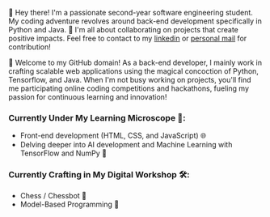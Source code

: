 👋 Hey there! I'm a passionate second-year software engineering student. My coding adventure revolves around back-end development specifically in Python and Java. 🌟 I'm all about collaborating on projects that create positive impacts. Feel free to contact to my [linkedin](https://www.linkedin.com/in/bilguun-tegshbayar-5ba830228/) or [personal mail](bilguunbek0607@gmail.com) for contribution!

🚀 Welcome to my GitHub domain! As a back-end developer, I mainly work in crafting scalable web applications using the magical concoction of Python, Tensorflow, and Java. When I'm not busy working on projects, you'll find me participating online coding competitions and hackathons, fueling my passion for continuous learning and innovation!

### Currently Under My Learning Microscope 🔬:
   - Front-end development (HTML, CSS, and JavaScript) 🌐
   - Delving deeper into AI development and Machine Learning with TensorFlow and NumPy 🤖

### Currently Crafting in My Digital Workshop 🛠️:
   - Chess / Chessbot 🏁
   - Model-Based Programming 🤖
